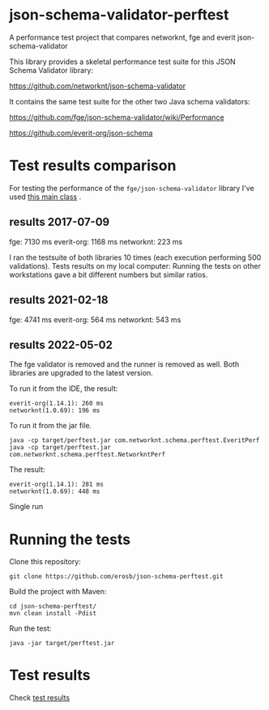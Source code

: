 # json-schema-validator-perftest
A performance test project that compares networknt, fge and everit json-schema-validator

This library provides a skeletal performance test suite for this JSON Schema Validator library:

https://github.com/networknt/json-schema-validator

It contains the same test suite for the other two Java schema validators:

https://github.com/fge/json-schema-validator/wiki/Performance

https://github.com/everit-org/json-schema


# Test results comparison

For testing the performance of the `fge/json-schema-validator` library I've used [this main class](https://github.com/fge/json-schema-validator/blob/master/src/test/java/com/github/fge/jsonschema/NewAPIPerfTest.java) .

## results 2017-07-09
fge: 7130 ms
everit-org: 1168 ms
networknt: 223 ms

I ran the testsuite of both libraries 10 times (each execution performing 500 validations).
Tests results on my local computer:
Running the tests on other workstations gave a bit different numbers but similar ratios.

## results 2021-02-18
fge: 4741 ms
everit-org: 564 ms
networknt: 543 ms


## results 2022-05-02
The fge validator is removed and the runner is removed as well. Both libraries are upgraded to the latest version.

To run it from the IDE, the result: 
```
everit-org(1.14.1): 260 ms
networknt(1.0.69): 196 ms
```

To run it from the jar file. 

```
java -cp target/perftest.jar com.networknt.schema.perftest.EveritPerf
java -cp target/perftest.jar com.networknt.schema.perftest.NetworkntPerf
```
The result: 

```
everit-org(1.14.1): 281 ms
networknt(1.0.69): 448 ms
```

Single run

# Running the tests

Clone this repository:

`git clone https://github.com/erosb/json-schema-perftest.git`

Build the project with Maven:

```
cd json-schema-perftest/
mvn clean install -Pdist
```

Run the test:

`java -jar target/perftest.jar`

# Test results

Check [test results](test_results)
